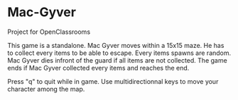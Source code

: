 # Mac-Gyver

Project for OpenClassrooms

This game is a standalone.
Mac Gyver moves within a 15x15 maze. He has to collect every items to be able to escape. Every items spawns are random.
Mac Gyver dies infront of the guard if all items are not collected.
The game ends if Mac Gyver collected every items and reaches the end.

Press "q" to quit while in game.
Use multidirectionnal keys to move your character among the map.


